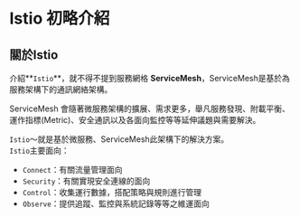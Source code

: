 # Istio 初略介紹

## 關於Istio

介紹**`Istio`**，就不得不提到服務網格 **ServiceMesh**，ServiceMesh是基於為服務架構下的通訊網絡架構。

ServiceMesh 會隨著微服務架構的擴展、需求更多，舉凡服務發現、附載平衡、運作指標\(Metric\)、安全通訊以及各面向監控等等延伸議題與需要解決。

`Istio`～就是基於微服務、ServiceMesh此架構下的解決方案。  
`Istio`主要面向：

* `Connect`：有關流量管理面向
* `Security`：有關實現安全連線的面向
* `Control`：收集運行數據，搭配策略與規則進行管理
* `Observe`：提供追蹤、監控與系統記錄等等之維運面向



